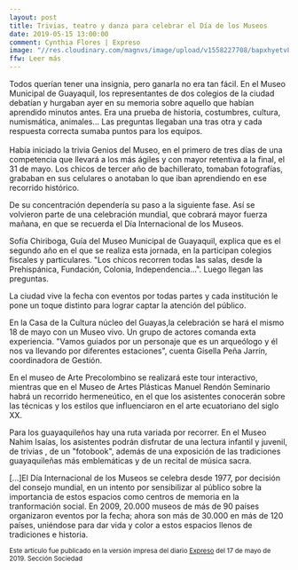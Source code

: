 ```yaml
---
layout: post
title: Trivias, teatro y danza para celebrar el Día de los Museos
date: 2019-05-15 13:00:00
comment: Cynthia Flores | Expreso
image: "//res.cloudinary.com/magnvs/image/upload/v1558227708/bapxhyetv8oaagj8cdon.jpg"
ffw: Leer más
---
```

Todos querían tener una insignia, pero ganarla no era tan fácil. En el Museo Municipal de Guayaquil, los representantes de dos colegios de la ciudad debatían y hurgaban ayer en su memoria sobre aquello que habían aprendido minutos antes. Era una prueba de historia, costumbres, cultura, numismática, animales... Las preguntas llegaban una tras otra y cada respuesta correcta sumaba puntos para los equipos.<br /><br />Había iniciado la trivia Genios del Museo, en el primero de tres días de una competencia que llevará a los más ágiles y con mayor retentiva a la final, el 31 de mayo. Los chicos de tercer año de bachillerato, tomaban fotografías, grababan en sus celulares o anotaban lo que iban aprendiendo en ese recorrido histórico.

De su concentración dependería su paso a la siguiente fase. Así se volvieron parte de una celebración mundial, que cobrará mayor fuerza mañana, en que se recuerda el Día Internacional de los Museos.

Sofía Chiriboga, Guía del Museo Municipal de Guayaquil, explica que es el segundo año en el que se realiza esta jornada, en la participan  colegios fiscales y particulares. "Los chicos recorren todas las salas, desde la Prehispánica, Fundación, Colonia, Independencia...". Luego llegan las preguntas.

La ciudad vive la fecha con eventos por todas partes y cada institución le pone un toque distinto para lograr captar la atención del público.

En la Casa de la Cultura núcleo del Guayas,la celebración se hará el mismo 18 de mayo con un Museo vivo. Un grupo de actores comanda exta experiencia. "Vamos guiados por un personaje que es un arqueólogo y él nos va llevando por diferentes estaciones", cuenta Gisella Peña Jarrín, coordinadora de Gestión.

En el museo de Arte Precolombino se realizará este tour interactivo, mientras que en el Museo de Artes Plásticas Manuel Rendón Seminario habrá un recorrido hermeneútico, en el que los asistentes conocerán sobre las técnicas y los estilos que influenciaron en el arte ecuatoriano del siglo XX.

Para los guayaquileños hay una ruta variada por recorrer. En el Museo Nahim Isaías, los asistentes podrán disfrutar de una lectura infantil y juvenil, de trivias , de un "fotobook", además de una exposición de las tradiciones guayaquileñas más emblemáticas y de un recital de música sacra.

[...]El Día Internacional de los Museos se celebra desde 1977, por decisión del consejo mundial, en un intento por sensibilizar al público sobre la importancia de estos espacios como centros de memoria en la tranformación social. En 2009, 20.000 museos de más de 90 países organizaron eventos por la fecha; ahora son más de 30.000 en más de 120 países, uniéndose para dar vida y color a estos espacios llenos de tradiciones e historia.

<small>Este artículo fue publicado en la versión impresa del diario [Expreso](//www.xpreso.ec) del 17 de mayo de 2019. Sección Sociedad</small>
